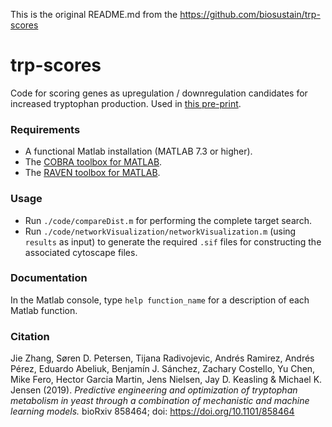 This is the original README.md from the https://github.com/biosustain/trp-scores 
# trp-scores

Code for scoring genes as upregulation / downregulation candidates for increased tryptophan production. Used in [this pre-print](https://doi.org/10.1101/858464).

### Requirements

* A functional Matlab installation (MATLAB 7.3 or higher).
* The [COBRA toolbox for MATLAB](https://github.com/opencobra/cobratoolbox).
* The [RAVEN toolbox for MATLAB](https://github.com/SysBioChalmers/RAVEN).

### Usage

* Run `./code/compareDist.m` for performing the complete target search.
* Run `./code/networkVisualization/networkVisualization.m` (using `results` as input) to generate the required `.sif` files for constructing the associated cytoscape files.

### Documentation

In the Matlab console, type `help function_name` for a description of each Matlab function.

### Citation

Jie Zhang, Søren D. Petersen, Tijana Radivojevic, Andrés Ramirez, Andrés Pérez, Eduardo Abeliuk, Benjamín J. Sánchez, Zachary Costello, Yu Chen, Mike Fero, Hector Garcia Martin, Jens Nielsen, Jay D. Keasling & Michael K. Jensen (2019). _Predictive engineering and optimization of tryptophan metabolism in yeast through a combination of mechanistic and machine learning models._ bioRxiv 858464; doi: https://doi.org/10.1101/858464
